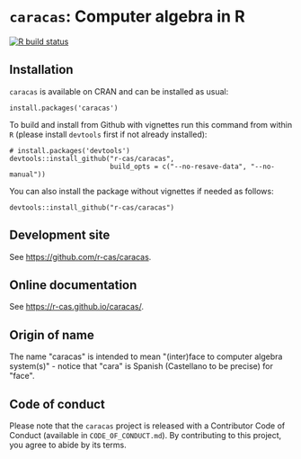 # `caracas`: Computer algebra in R

<!-- badges: start -->
  [![R build status](https://github.com/r-cas/caracas/workflows/R-CMD-check/badge.svg)](https://github.com/r-cas/caracas/actions)
  <!-- badges: end -->
  
## Installation

`caracas` is available on CRAN and can be installed as usual:

```
install.packages('caracas')
```

To build and install from Github with vignettes run this command from within `R` (please install `devtools` first if not already installed):

```
# install.packages('devtools')
devtools::install_github("r-cas/caracas", 
                         build_opts = c("--no-resave-data", "--no-manual"))
```

You can also install the package without vignettes if needed as follows:

```
devtools::install_github("r-cas/caracas")
```

## Development site

See <https://github.com/r-cas/caracas>.

## Online documentation

See <https://r-cas.github.io/caracas/>.

## Origin of name

The name "caracas" is intended to mean "(inter)face to computer algebra system(s)" - notice that "cara" is Spanish (Castellano to be precise) for "face".

## Code of conduct

Please note that the `caracas` project is released with a Contributor Code of Conduct (available in `CODE_OF_CONDUCT.md`). By contributing to this project, you agree to abide by its terms.
